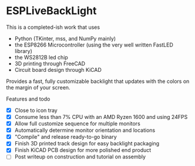 # ESPLiveBackLight

This is a completed-ish work that uses 
- Python (TKinter, mss, and NumPy mainly)
- the ESP8266 Microcontroller (using the very well written FastLED library)
- the WS2812B led chip
- 3D printing through FreeCAD
- Circuit board design through KiCAD

Provides a fast, fully customizable backlight that updates with the colors on the margin of your screen. 

Features and todo

 - [X] Close to icon tray
 - [X] Consume less than 7% CPU with an AMD Ryzen 1600 and using 24FPS
 - [X] Allow full customize sequence for multiple monitors
 - [X] Automatically determine monitor orientation and locations
 - [X] "Compile" and release ready-to-go binary
 - [X] Finish 3D printed track design for easy backlight packaging
 - [X] Finish KiCAD PCB design for more polished end product
 - [ ] Post writeup on construction and tutorial on assembly
